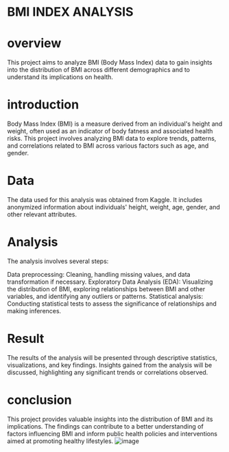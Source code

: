 # BMI INDEX ANALYSIS
# overview
This project aims to analyze BMI (Body Mass Index) data to gain insights into the distribution of BMI across different demographics and to understand its implications on health.
# introduction
Body Mass Index (BMI) is a measure derived from an individual's height and weight, often used as an indicator of body fatness and associated health risks. This project involves analyzing BMI data to explore trends, patterns, and correlations related to BMI across various factors such as age, and gender.
# Data
The data used for this analysis was obtained from Kaggle. It includes anonymized information about individuals' height, weight, age, gender, and other relevant attributes.
# Analysis
The analysis involves several steps:

Data preprocessing: Cleaning, handling missing values, and data transformation if necessary.
Exploratory Data Analysis (EDA): Visualizing the distribution of BMI, exploring relationships between BMI and other variables, and identifying any outliers or patterns.
Statistical analysis: Conducting statistical tests to assess the significance of relationships and making inferences.
# Result
The results of the analysis will be presented through descriptive statistics, visualizations, and key findings. Insights gained from the analysis will be discussed, highlighting any significant trends or correlations observed.
# conclusion
This project provides valuable insights into the distribution of BMI and its implications. The findings can contribute to a better understanding of factors influencing BMI and inform public health policies and interventions aimed at promoting healthy lifestyles.
![image](https://github.com/suraj1kumar/BMI-REGRESSION-PROJECT/assets/149993307/3e2023cd-2da6-47ed-a517-b08164c50291)
